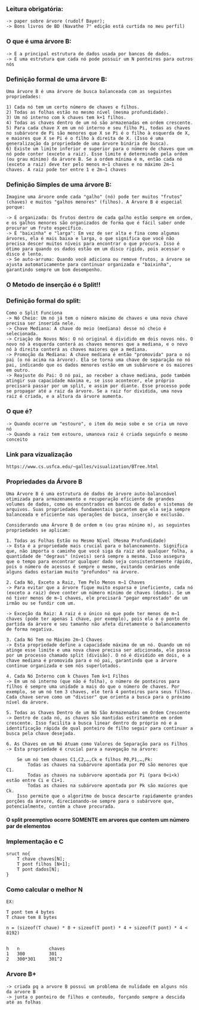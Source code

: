### Leitura obrigatória: 
    -> paper sobre árvore (rudolf Bayer); 
    -> Bons livros de BD (Navathe 7° edição está curtida no meu perfil)

### O que é uma árvore B:
    -> É a principal estrutura de dados usada por bancos de dados. 
    -> É uma estrutura que cada nó pode possuir um N ponteiros para outros nós

### Definição formal de uma árvore B:
    Uma árvore B é uma árvore de busca balanceada com as seguintes propriedades:

    1) Cada nó tem um certo número de chaves e filhos.
    2) Todas as folhas estão no mesmo nível (mesma profundidade).
    3) Um nó interno com k chaves tem k+1 filhos.
    4) Todas as chaves dentro de um nó são armazenadas em ordem crescente.
    5) Para cada chave X em um nó interno e seu filho Pi, todas as chaves no subárvore de Pi são menores que X se Pi é o filho à esquerda de X, e maiores que X se Pi é o filho à direita de X. (Isso é uma generalização da propriedade de uma árvore binária de busca).
    6) Existe um limite inferior e superior para o número de chaves que um nó pode conter (exceto a raiz). Esse limite é determinado pela ordem (ou grau mínimo) da árvore B. Se a ordem mínima é m, então cada nó (exceto a raiz) deve ter pelo menos m−1 chaves e no máximo 2m−1 chaves. A raiz pode ter entre 1 e 2m−1 chaves

### Definição Simples de uma árvore B:
    Imagine uma árvore onde cada "galho" (nó) pode ter muitos "frutos" (chaves) e muitos "galhos menores" (filhos). A Árvore B é especial porque:

    -> É organizada: Os frutos dentro de cada galho estão sempre em ordem, e os galhos menores são organizados de forma que é fácil saber onde procurar um fruto específico.
    -> É "baixinha" e "larga": Em vez de ser alta e fina como algumas árvores, ela é mais baixa e larga, o que significa que você não precisa descer muitos níveis para encontrar o que procura. Isso é ótimo para quando os dados estão em um disco rígido, pois acessar o disco é lento.
    -> Se auto-arruma: Quando você adiciona ou remove frutos, a árvore se ajusta automaticamente para continuar organizada e "baixinha", garantindo sempre um bom desempenho.

### O Metodo de inserção é o Split!!

### Definição formal do split:
    Como o Split Funciona
    -> Nó Cheio: Um nó já tem o número máximo de chaves e uma nova chave precisa ser inserida nele.
    -> Chave Mediana: A chave do meio (mediana) desse nó cheio é selecionada.
    -> Criação de Novos Nós: O nó original é dividido em dois novos nós. O novo nó à esquerda conterá as chaves menores que a mediana, e o novo nó à direita conterá as chaves maiores que a mediana.
    -> Promoção da Mediana: A chave mediana é então "promovida" para o nó pai (o nó acima na árvore). Ela se torna uma chave de separação no nó pai, indicando que os dados menores estão em um subárvore e os maiores em outro.
    -> Reajuste do Pai: O nó pai, ao receber a chave mediana, pode também atingir sua capacidade máxima e, se isso acontecer, ele próprio precisará passar por um split, e assim por diante. Esse processo pode se propagar até a raiz da árvore. Se a raiz for dividida, uma nova raiz é criada, e a altura da árvore aumenta.

### O que é?
    -> Quando ocorre um "estouro", o item do meio sobe e se cria um novo nó
    -> Quando a raiz tem estouro, umanova raiz é criada seguinfo o mesmo conceito

### Link para vizualização
    https://www.cs.usfca.edu/~galles/visualization/BTree.html


### Propriedades da Árvore B
    Uma Árvore B é uma estrutura de dados de árvore auto-balanceável otimizada para armazenamento e recuperação eficiente de grandes volumes de dados, como os encontrados em bancos de dados e sistemas de arquivos. Suas propriedades fundamentais garantem que ela seja sempre balanceada e eficiente nas operações de busca, inserção e exclusão.

    Considerando uma Árvore B de ordem m (ou grau mínimo m), as seguintes propriedades se aplicam:

    1. Todas as Folhas Estão no Mesmo Nível (Mesma Profundidade)
    -> Esta é a propriedade mais crucial para o balanceamento. Significa que, não importa o caminho que você siga da raiz até qualquer folha, a quantidade de "degraus" (níveis) será sempre a mesma. Isso assegura que o tempo para encontrar qualquer dado seja consistentemente rápido, pois o número de acessos é sempre o mesmo, evitando cenários onde alguns dados estariam muito "profundos" na árvore.

    2. Cada Nó, Exceto a Raiz, Tem Pelo Menos m−1 Chaves
    -> Para evitar que a árvore fique muito esparsa e ineficiente, cada nó (exceto a raiz) deve conter um número mínimo de chaves (dados). Se um nó tiver menos de m−1 chaves, ele precisará "pegar emprestado" de um irmão ou se fundir com um.

    -> Exceção da Raiz: A raiz é o único nó que pode ter menos de m−1 chaves (pode ter apenas 1 chave, por exemplo), pois ela é o ponto de partida da árvore e seu tamanho não afeta diretamente o balanceamento de forma negativa.
    
    3. Cada Nó Tem no Máximo 2m−1 Chaves
    -> Esta propriedade define a capacidade máxima de um nó. Quando um nó atinge esse limite e uma nova chave precisa ser adicionada, ele passa por um processo chamado split (divisão). O nó é dividido em dois, e a chave mediana é promovida para o nó pai, garantindo que a árvore continue organizada e sem nós superlotados.

    4. Cada Nó Interno com k Chaves Tem k+1 Filhos
    -> Em um nó interno (que não é folha), o número de ponteiros para filhos é sempre uma unidade a mais do que o número de chaves. Por exemplo, se um nó tem 3 chaves, ele terá 4 ponteiros para seus filhos. Cada chave serve como um "divisor" que orienta a busca para o próximo nível da árvore.

    5. Todas as Chaves Dentro de um Nó São Armazenadas em Ordem Crescente
    -> Dentro de cada nó, as chaves são mantidas estritamente em ordem crescente. Isso facilita a busca linear dentro do próprio nó e a identificação rápida de qual ponteiro de filho seguir para continuar a busca pela chave desejada.

    6. As Chaves em um Nó Atuam como Valores de Separação para os Filhos
    -> Esta propriedade é crucial para a navegação na árvore:

        Se um nó tem chaves C1,C2,…,Ck e filhos P0,P1,…,Pk:
            Todas as chaves na subárvore apontada por P0 são menores que C1.
            Todas as chaves na subárvore apontada por Pi (para 0<i<k) estão entre Ci e Ci+1.
            Todas as chaves na subárvore apontada por Pk são maiores que Ck.
        Isso permite que o algoritmo de busca descarte rapidamente grandes porções da árvore, direcionando-se sempre para o subárvore que, potencialmente, contém a chave procurada.

#### O split preemptivo ocorre SOMENTE em arvores que contem um número par de elementos

### Implementação e C
    sruct no{
        T chave chaves[N];
        T pont filhos [N+1];
        T pont dados[N];
    }

### Como calcular o melhor N
    EX:
    
    T pont tem 4 bytes
    T chave tem 8 bytes

    n = (sizeof(T chave) * 8 + sizeof(T pont) * 4 + sizeof(T pont) * 4 < 8192)


    h   n           chaves
    1   300         301
    2   300*301     301^2



### Arvore B+
    -> criada pq a arvore B possui um problema de nulidade em alguns nós da arvore B
    -> junta o ponteiro de filhos e conteudo, forçando sempre a descida até as folhas